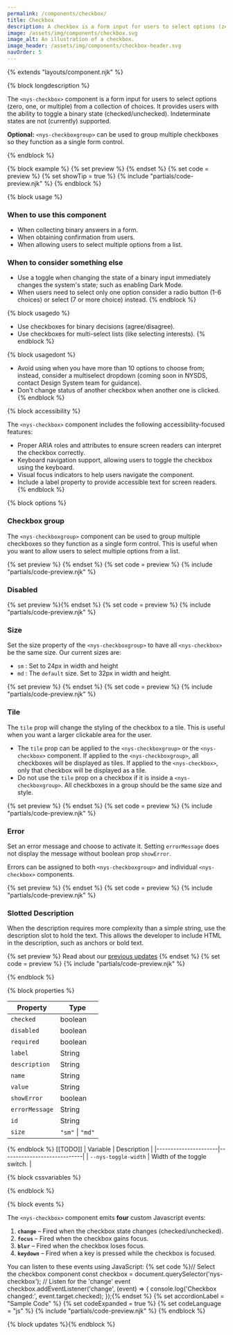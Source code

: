 ```yaml
---
permalink: /components/checkbox/
title: Checkbox
description: A checkbox is a form input for users to select options (zero, one, or multiple) from a collection of choices.
image: /assets/img/components/checkbox.svg
image_alt: An illustration of a checkbox.
image_header: /assets/img/components/checkbox-header.svg
navOrder: 5
---
```


{% extends "layouts/component.njk" %}

{% block longdescription %}

The `<nys-checkbox>` component is a form input for users to select options (zero, one, or multiple) from a collection of choices. It provides users with the ability to toggle a binary state (checked/unchecked). Indeterminate states are not (currently) supported.

**Optional:** `<nys-checkboxgroup>` can be used to group multiple checkboxes so they function as a single form control.

{% endblock %}

{% block example %}
  {% set preview %}<nys-checkboxgroup label="Select your favorite New York landmarks" description="Last year's winner is not eligible to win again.">
      <nys-checkbox name="landmarks" value="adirondacks" label="Adirondacks" checked></nys-checkbox>
      <nys-checkbox name="landmarks" value="finger-lakes" label="Finger Lakes" checked></nys-checkbox>
      <nys-checkbox name="landmarks" value="catskills" label="Catskills"></nys-checkbox>
      <nys-checkbox name="landmarks" value="niagara-falls" label="Niagara Falls"></nys-checkbox>
      <nys-checkbox name="landmarks" value="coney-island" label="Coney Island"></nys-checkbox>
      <nys-checkbox name="landmarks" value="statue-liberty" label="Statue of Liberty (Last Year's Winner)" description="Disabled as it was the winner of the previous year." disabled></nys-checkbox>
    </nys-checkboxgroup>{% endset %}
  {% set code = preview %}
  {% set showTip = true %}
  {% include "partials/code-preview.njk" %}
{% endblock %}

{% block usage %}

### When to use this component
  - When collecting binary answers in a form.
  - When obtaining confirmation from users.
  - When allowing users to select multiple options from a list.

### When to consider something else
  - Use a toggle when changing the state of a binary input immediately changes the system's state; such as enabling Dark Mode.
  - When users need to select only one option consider a radio button (1-6 choices) or select (7 or more choice) instead.
{% endblock %}

{% block usagedo %}

  - Use checkboxes for binary decisions (agree/disagree).
  - Use checkboxes for multi-select lists (like selecting interests).
{% endblock %}

{% block usagedont %}

 - Avoid using when you have more than 10 options to choose from; instead, consider a multiselect dropdown (coming soon in NYSDS, contact Design System team for guidance).
 - Don't change status of another checkbox when another one is clicked.
{% endblock %}

{% block accessibility %}

The `<nys-checkbox>` component includes the following accessibility-focused features:

  - Proper ARIA roles and attributes to ensure screen readers can interpret the checkbox correctly.
  - Keyboard navigation support, allowing users to toggle the checkbox using the keyboard.
  - Visual focus indicators to help users navigate the component.
  - Include a label property to provide accessible text for screen readers.
{% endblock %}

{% block options %}

### Checkbox group

The `<nys-checkboxgroup>` component can be used to group multiple checkboxes so they function as a single form control. This is useful when you want to allow users to select multiple options from a list.

{% set preview %}<nys-checkboxgroup label="Do you attest to the following:" description="By checking below you agree to our terms">
<nys-checkbox label="I have read the terms and conditions." id="terms-conditions" name="terms" value="terms-conditions"></nys-checkbox>
<nys-checkbox label="I agree to the NDA" id="legal" name="legal" value="legal"></nys-checkbox>
</nys-checkboxgroup>{% endset %}
{% set code = preview %}
{% include "partials/code-preview.njk" %}

### Disabled

{% set preview %}<nys-checkbox disabled label="I agree to the terms and conditions" description="This option is currently unavailable." name="earlyVoting" value="early-voting"></nys-checkbox>{% endset %}
{% set code = preview %}
{% include "partials/code-preview.njk" %}

### Size

Set the size property of the `<nys-checkboxgroup>` to have all `<nys-checkbox>` be the same size. Our current sizes are: 
- `sm` : Set to 24px in width and height 
- `md` : The `default` size. Set to 32px in width and height.

{% set preview %}
<nys-checkboxgroup label="Select your favorite New York landmarks" description="Choose from the options below" size="sm">
<nys-checkbox label="Adirondacks" name="landmarks" value="adirondacks" checked></nys-checkbox>
<nys-checkbox name="landmarks" value="finger-lakes" label="Finger Lakes" checked></nys-checkbox>
<nys-checkbox name="landmarks" value="catskills" label="Catskills" checked></nys-checkbox>
<nys-checkbox name="landmarks" value="niagara-falls" label="Niagara Falls"></nys-checkbox>
<nys-checkbox name="landmarks" value="coney-island" label="Coney Island"></nys-checkbox>
<nys-checkbox label="Mount Greylock" description="This is disabled because it's not in New York." disabled></nys-checkbox>
</nys-checkboxgroup>{% endset %}
{% set code = preview %}
{% include "partials/code-preview.njk" %}

### Tile

The `tile` prop will change the styling of the checkbox to a tile. This is useful when you want a larger clickable area for the user. 
- The `tile` prop can be applied to the `<nys-checkboxgroup>` or the `<nys-checkbox>` component. If applied to the `<nys-checkboxgroup>`, all checkboxes will be displayed as tiles. If applied to the `<nys-checkbox>`, only that checkbox will be displayed as a tile. 
- Do not use the `tile` prop on a checkbox if it is inside a `<nys-checkboxgroup>`. All checkboxes in a group should be the same size and style.

{% set preview %}
<nys-checkboxgroup label="Select your favorite New York landmarks" description="Choose from the options below" tile>
<nys-checkbox label="Adirondacks" name="landmarks" value="adirondacks" checked></nys-checkbox>
<nys-checkbox name="landmarks" value="finger-lakes" label="Finger Lakes" checked></nys-checkbox>
<nys-checkbox name="landmarks" value="catskills" label="Catskills" checked></nys-checkbox>
<nys-checkbox name="landmarks" value="niagara-falls" label="Niagara Falls"></nys-checkbox>
<nys-checkbox name="landmarks" value="coney-island" label="Coney Island"></nys-checkbox>
<nys-checkbox label="Mount Greylock" description="This is disabled because it's not in New York." disabled></nys-checkbox>
</nys-checkboxgroup>{% endset %}
{% set code = preview %}
{% include "partials/code-preview.njk" %}

### Error

Set an error message and choose to activate it. Setting `errorMessage` does not display the message without boolean prop `showError`.

Errors can be assigned to both `<nys-checkboxgroup>` and individual `<nys-checkbox>` components.

{% set preview %}
<nys-checkboxgroup label="Select your favorite New York landmarks" description="Choose from the options below" showError errorMessage="You must select at least one option to continue.">
<nys-checkbox label="Adirondacks" name="landmarks" value="adirondacks" ></nys-checkbox>
<nys-checkbox name="landmarks" value="finger-lakes" label="Finger Lakes" ></nys-checkbox>
<nys-checkbox name="landmarks" value="catskills" label="Catskills" ></nys-checkbox>
</nys-checkboxgroup>{% endset %}
{% set code = preview %}
{% include "partials/code-preview.njk" %}

### Slotted Description

When the description requires more complexity than a simple string, use the description slot to hold the text. This allows the developer to include HTML in the description, such as anchors or bold text.

  {% set preview %}<nys-checkbox label="Subscribe to NYS Government Updates" id="subscribe-updates" name="subscribe" value="email-updates">
  <label slot="description">Read about our <a href="https://www.ny.gov/" target="__blank">previous updates</a></label>
</nys-checkbox>{% endset %}
  {% set code = preview %}
  {% include "partials/code-preview.njk" %}

{% endblock %}

{% block properties %}

| Property       | Type             |
|----------------|------------------|
| `checked`      | boolean          |
| `disabled`     | boolean          |
| `required`     | boolean          |
| `label`        | String           |
| `description`  | String           |
| `name`         | String           |
| `value`        | String           |
| `showError`    | boolean          |
| `errorMessage` | String           |
| `id`           | String           |
| `size`         | `"sm"` \| `"md"` |

{% endblock %}
[[TODO]]
| Variable             | Description                 |
|----------------------|-----------------------------|
| `--nys-toggle-width` | Width of the toggle switch. |

{% block cssvariables %}


{% endblock %}

{% block events %}

The `<nys-checkbox>` component emits **four** custom Javascript events:
1.  **`change`** – Fired when the checkbox state changes (checked/unchecked).
2.  **`focus`** – Fired when the checkbox gains focus.
3.  **`blur`** – Fired when the checkbox loses focus.
4.  **`keydown`** – Fired when a key is pressed while the checkbox is focused.

You can listen to these events using JavaScript:
{% set code %}// Select the checkbox component
const checkbox = document.querySelector('nys-checkbox');
// Listen for the 'change' event
checkbox.addEventListener('change', (event) => {
  console.log('Checkbox changed:', event.target.checked);
});{% endset %}
{% set accordionLabel = "Sample Code" %}
{% set codeExpanded = true %}
{% set codeLanguage = "js" %}
{% include "partials/code-preview.njk" %}
{% endblock %}

{% block updates %}{% endblock %}
